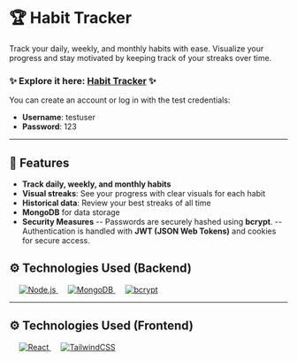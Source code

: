 # 🏆 Habit Tracker

Track your daily, weekly, and monthly habits with ease. Visualize your progress and stay motivated by keeping track of your streaks over time.

### ✨ Explore it here: [Habit Tracker](https://lielbsh.github.io/HabitTrackerFront/) ✨

You can create an account or log in with the test credentials:
- **Username**: testuser
- **Password**: 123

---

## 🌟 Features

- **Track daily, weekly, and monthly habits**
- **Visual streaks**: See your progress with clear visuals for each habit
- **Historical data**: Review your best streaks of all time
- **MongoDB** for data storage
- **Security Measures**
-- Passwords are securely hashed using **bcrypt**.
-- Authentication is handled with **JWT (JSON Web Tokens)** and cookies for secure access.

## ⚙️ Technologies Used (Backend)
&emsp;
<a href="https://nodejs.org/" target="_blank">
  <img alt="Node.js" src="https://img.shields.io/badge/Node.js-FF69B4.svg?style=for-the-badge&logo=node.js&logoColor=white">
</a>
&emsp;
<a href="https://www.mongodb.com/" target="_blank">
  <img alt="MongoDB" src="https://img.shields.io/badge/MongoDB-%23DDA0DD.svg?style=for-the-badge&logo=mongodb&logoColor=white">
</a>
&emsp;
<a href="https://bcryptjs.github.io/" target="_blank">
  <img alt="bcrypt" src="https://img.shields.io/badge/bcrypt-%23232F3E.svg?style=for-the-badge&logo=npm&logoColor=white">
</a>

---

## ⚙️ Technologies Used (Frontend)

&emsp;
<a href="https://reactjs.org/" target="_blank"> 
   <img alt="React" src="https://img.shields.io/badge/React-%2361DAFB.svg?style=for-the-badge&logo=react&logoColor=black"> 
</a>
&emsp;
<a href="https://tailwindcss.com/" target="_blank"> 
  <img alt="TailwindCSS" src="https://img.shields.io/badge/TailwindCSS-%2306B6D4.svg?style=for-the-badge&logo=tailwindcss&logoColor=white"> 
</a>



